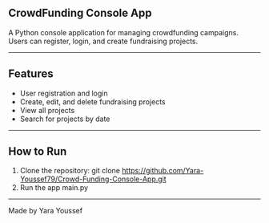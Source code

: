 ## CrowdFunding Console App

A Python console application for managing crowdfunding campaigns.  
Users can register, login, and create fundraising projects.

---

## Features

- User registration and login
- Create, edit, and delete fundraising projects
- View all projects
- Search for projects by date

---

## How to Run

1. Clone the repository:
   git clone https://github.com/Yara-Youssef79/Crowd-Funding-Console-App.git
3. Run the app main.py

---

Made by Yara Youssef
